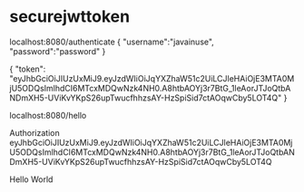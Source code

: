 # securejwttoken

localhost:8080/authenticate
{
"username":"javainuse",
"password":"password"
}

{
    "token": "eyJhbGciOiJIUzUxMiJ9.eyJzdWIiOiJqYXZhaW51c2UiLCJleHAiOjE3MTA0MjU5ODQsImlhdCI6MTcxMDQwNzk4NH0.A8htbAOYj3r7BtG_1leAorJTJoQtbANDmXH5-UViKvYKpS26upTwucfhhzsAY-HzSpiSid7ctAOqwCby5LOT4Q"
}

localhost:8080/hello

Authorization eyJhbGciOiJIUzUxMiJ9.eyJzdWIiOiJqYXZhaW51c2UiLCJleHAiOjE3MTA0MjU5ODQsImlhdCI6MTcxMDQwNzk4NH0.A8htbAOYj3r7BtG_1leAorJTJoQtbANDmXH5-UViKvYKpS26upTwucfhhzsAY-HzSpiSid7ctAOqwCby5LOT4Q

Hello World
